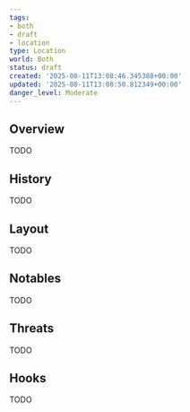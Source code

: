 ```yaml
---
tags:
- both
- draft
- location
type: Location
world: Both
status: draft
created: '2025-08-11T13:08:46.345388+00:00'
updated: '2025-08-11T13:08:50.812349+00:00'
danger_level: Moderate
---
```



## Overview

TODO
## History

TODO
## Layout

TODO
## Notables

TODO
## Threats

TODO
## Hooks

TODO
